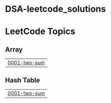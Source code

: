 # DSA-leetcode_solutions

<!---LeetCode Topics Start-->
# LeetCode Topics
## Array
|  |
| ------- |
| [0001-two-sum](https://github.com/muraliakshaya/DSA-leetcode_solutions/tree/master/0001-two-sum) |
## Hash Table
|  |
| ------- |
| [0001-two-sum](https://github.com/muraliakshaya/DSA-leetcode_solutions/tree/master/0001-two-sum) |
<!---LeetCode Topics End-->